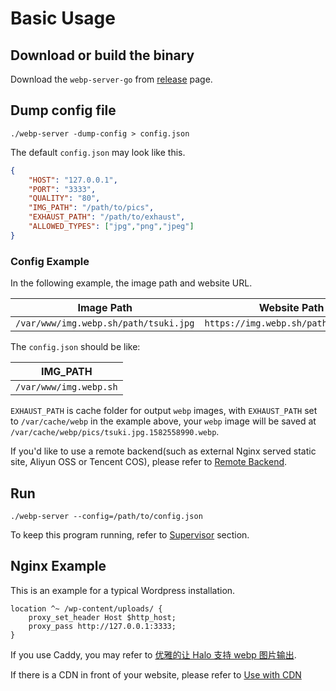 # Basic Usage

## Download or build the binary
Download the `webp-server-go` from [release](https://github.com/webp-sh/webp_server_go/releases) page.

## Dump config file

```
./webp-server -dump-config > config.json
```

The default `config.json` may look like this.
```json
{
	"HOST": "127.0.0.1",
	"PORT": "3333",
	"QUALITY": "80",
	"IMG_PATH": "/path/to/pics",
	"EXHAUST_PATH": "/path/to/exhaust",
	"ALLOWED_TYPES": ["jpg","png","jpeg"]
}
```


### Config Example

In the following example, the image path and website URL.

| Image Path                            | Website Path                         |
| ------------------------------------- | ------------------------------------ |
| `/var/www/img.webp.sh/path/tsuki.jpg` | `https://img.webp.sh/path/tsuki.jpg` |

The `config.json` should be like:

| IMG_PATH               |
| ---------------------- |
| `/var/www/img.webp.sh` |

`EXHAUST_PATH` is cache folder for output `webp` images, with `EXHAUST_PATH` set to `/var/cache/webp` 
in the example above, your `webp` image will be saved at `/var/cache/webp/pics/tsuki.jpg.1582558990.webp`.

If you'd like to use a remote backend(such as external Nginx served static site, Aliyun OSS or Tencent COS), please refer to [Remote Backend](REMOTE_BACKEND.md).

## Run

```
./webp-server --config=/path/to/config.json
```
To keep this program running, refer to [Supervisor](SUPERVISOR.md) section.

## Nginx Example

This is an example for a typical Wordpress installation.
```
location ^~ /wp-content/uploads/ {
	proxy_set_header Host $http_host;
    proxy_pass http://127.0.0.1:3333;
}
```
If you use Caddy, you may refer to [优雅的让 Halo 支持 webp 图片输出](https://halo.run/archives/halo-and-webp).

If there is a CDN in front of your website, please refer to [Use with CDN](CDN.md)
